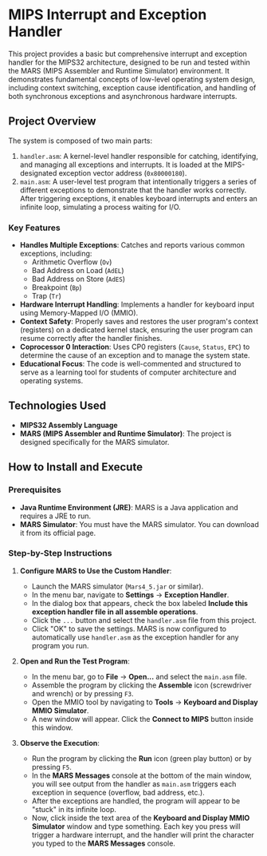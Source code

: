 # MIPS Interrupt and Exception Handler

This project provides a basic but comprehensive interrupt and exception handler for the MIPS32 architecture, designed to be run and tested within the MARS (MIPS Assembler and Runtime Simulator) environment. It demonstrates fundamental concepts of low-level operating system design, including context switching, exception cause identification, and handling of both synchronous exceptions and asynchronous hardware interrupts.

## Project Overview

The system is composed of two main parts:
1.  `handler.asm`: A kernel-level handler responsible for catching, identifying, and managing all exceptions and interrupts. It is loaded at the MIPS-designated exception vector address (`0x80000180`).
2.  `main.asm`: A user-level test program that intentionally triggers a series of different exceptions to demonstrate that the handler works correctly. After triggering exceptions, it enables keyboard interrupts and enters an infinite loop, simulating a process waiting for I/O.

### Key Features
*   **Handles Multiple Exceptions**: Catches and reports various common exceptions, including:
    *   Arithmetic Overflow (`Ov`)
    *   Bad Address on Load (`AdEL`)
    *   Bad Address on Store (`AdES`)
    *   Breakpoint (`Bp`)
    *   Trap (`Tr`)
*   **Hardware Interrupt Handling**: Implements a handler for keyboard input using Memory-Mapped I/O (MMIO).
*   **Context Safety**: Properly saves and restores the user program's context (registers) on a dedicated kernel stack, ensuring the user program can resume correctly after the handler finishes.
*   **Coprocessor 0 Interaction**: Uses CP0 registers (`Cause`, `Status`, `EPC`) to determine the cause of an exception and to manage the system state.
*   **Educational Focus**: The code is well-commented and structured to serve as a learning tool for students of computer architecture and operating systems.

## Technologies Used
*   **MIPS32 Assembly Language**
*   **MARS (MIPS Assembler and Runtime Simulator)**: The project is designed specifically for the MARS simulator.

## How to Install and Execute

### Prerequisites
*   **Java Runtime Environment (JRE)**: MARS is a Java application and requires a JRE to run.
*   **MARS Simulator**: You must have the MARS simulator. You can download it from its official page.

### Step-by-Step Instructions

1.  **Configure MARS to Use the Custom Handler**:
    *   Launch the MARS simulator (`Mars4_5.jar` or similar).
    *   In the menu bar, navigate to **Settings** -> **Exception Handler**.
    *   In the dialog box that appears, check the box labeled **Include this exception handler file in all assemble operations**.
    *   Click the `...` button and select the `handler.asm` file from this project.
    *   Click "OK" to save the settings. MARS is now configured to automatically use `handler.asm` as the exception handler for any program you run.

2.  **Open and Run the Test Program**:
    *   In the menu bar, go to **File** -> **Open...** and select the `main.asm` file.
    *   Assemble the program by clicking the **Assemble** icon (screwdriver and wrench) or by pressing `F3`.
    *   Open the MMIO tool by navigating to **Tools** -> **Keyboard and Display MMIO Simulator**.
    *   A new window will appear. Click the **Connect to MIPS** button inside this window.

3.  **Observe the Execution**:
    *   Run the program by clicking the **Run** icon (green play button) or by pressing `F5`.
    *   In the **MARS Messages** console at the bottom of the main window, you will see output from the handler as `main.asm` triggers each exception in sequence (overflow, bad address, etc.).
    *   After the exceptions are handled, the program will appear to be "stuck" in its infinite loop.
    *   Now, click inside the text area of the **Keyboard and Display MMIO Simulator** window and type something. Each key you press will trigger a hardware interrupt, and the handler will print the character you typed to the **MARS Messages** console.
